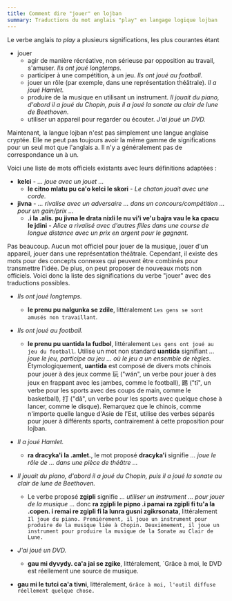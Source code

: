 ```yaml
---
title: Comment dire "jouer" en lojban
summary: Traductions du mot anglais "play" en langage logique lojban
---
```

Le verbe anglais *to play* a plusieurs significations, les plus courantes étant

* jouer
	* agir de manière récréative, non sérieuse par opposition au travail, s'amuser. *Ils ont joué longtemps.*
	* participer à une compétition, à un jeu. *Ils ont joué au football.*
	* jouer un rôle (par exemple, dans une représentation théâtrale). *Il a joué Hamlet.*
	* produire de la musique en utilisant un instrument. *Il jouait du piano, d'abord il a joué du Chopin, puis il a joué la sonate au clair de lune de Beethoven.*
	* utiliser un appareil pour regarder ou écouter. *J'ai joué un DVD.*

Maintenant, la langue lojban n'est pas simplement une langue anglaise cryptée. Elle ne peut pas toujours avoir la même gamme de significations pour un seul mot que l'anglais a. Il n'y a généralement pas de correspondance un à un.

Voici une liste de mots officiels existants avec leurs définitions adaptées :

* **kelci** - *... joue avec un jouet ...*
	* **le citno mlatu pu ca'o kelci le skori** - *Le chaton jouait avec une corde.*
* **jivna** - *... rivalise avec un adversaire ... dans un concours/compétition ... pour un gain/prix ...*
	* **.i la .alis. pu jivna le drata nixli le nu vi'i ve'u bajra vau le ka cpacu le jdini** - *Alice a rivalisé avec d'autres filles dans une course de longue distance avec un prix en argent pour le gagnant.*

Pas beaucoup. Aucun mot officiel pour jouer de la musique, jouer d'un appareil, jouer dans une représentation théâtrale. Cependant, il existe des mots pour des concepts connexes qui peuvent être combinés pour transmettre l'idée. De plus, on peut proposer de nouveaux mots non officiels. Voici donc la liste des significations du verbe "jouer" avec des traductions possibles.

* *Ils ont joué longtemps.*
	* **le prenu pu nalgunka se zdile**, littéralement `Les gens se sont amusés non travaillant`.
* *Ils ont joué au football.*
	* **le prenu pu uantida la fudbol**, littéralement `Les gens ont joué au jeu du football`. Utilise un mot non standard **uantida** signifiant *... joue le jeu, participe au jeu ... où le jeu a un ensemble de règles*. Étymologiquement, **uantida** est composé de divers mots chinois pour jouer à des jeux comme 玩 ("wán", un verbe pour jouer à des jeux en frappant avec les jambes, comme le football), 踢 ("tī", un verbe pour les sports avec des coups de main, comme le basketball), 打 ("dǎ", un verbe pour les sports avec quelque chose à lancer, comme le disque). Remarquez que le chinois, comme n'importe quelle langue d'Asie de l'Est, utilise des verbes séparés pour jouer à différents sports, contrairement à cette proposition pour lojban.
* *Il a joué Hamlet.*
	* **ra dracyka'i la .amlet.**, le mot proposé **dracyka'i** signifie *... joue le rôle de ... dans une pièce de théâtre ...*
* *Il jouait du piano, d'abord il a joué du Chopin, puis il a joué la sonate au clair de lune de Beethoven.*
	* Le verbe proposé **zgipli** signifie *... utiliser un instrument ... pour jouer de la musique ...* donc
	**ra zgipli le pipno .i pamai ra zgipli fi tu'a la .copen. i remai re zgipli fi la lunra gusni zgikrsonata**, littéralement `Il joue du piano. Premièrement, il joue un instrument pour produire de la musique liée à Chopin. Deuxièmement, il joue un instrument pour produire la musique de la Sonate au Clair de Lune.`
* *J'ai joué un DVD.*
	* **gau mi dyvydy. ca'a jai se zgike**, littéralement, `Grâce à moi, le DVD est réellement une source de musique.

* **gau mi le tutci ca'a tivni**, littéralement, `Grâce à moi, l'outil diffuse réellement quelque chose.`